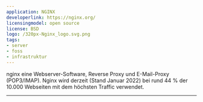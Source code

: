 ```yaml
---
application: NGINX
developerlink: https://nginx.org/
licensingmodel: open source
license: BSD
logo: /320px-Nginx_logo.svg.png
tags:
- server
- foss
- infrastruktur
---
```

nginx eine Webserver-Software, Reverse Proxy und E-Mail-Proxy (POP3/IMAP). Nginx wird derzeit (Stand Januar 2022) bei rund 44 % der 10.000 Webseiten mit dem höchsten Traffic verwendet.

---
